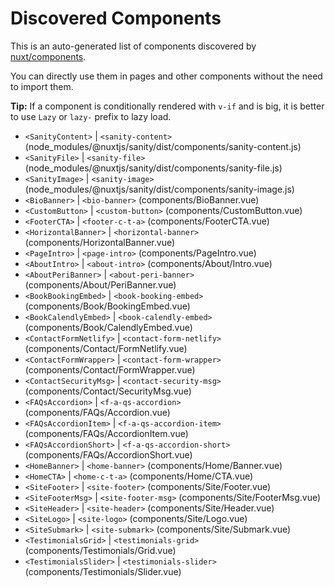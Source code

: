 # Discovered Components

This is an auto-generated list of components discovered by [nuxt/components](https://github.com/nuxt/components).

You can directly use them in pages and other components without the need to import them.

**Tip:** If a component is conditionally rendered with `v-if` and is big, it is better to use `Lazy` or `lazy-` prefix to lazy load.

- `<SanityContent>` | `<sanity-content>` (node_modules/@nuxtjs/sanity/dist/components/sanity-content.js)
- `<SanityFile>` | `<sanity-file>` (node_modules/@nuxtjs/sanity/dist/components/sanity-file.js)
- `<SanityImage>` | `<sanity-image>` (node_modules/@nuxtjs/sanity/dist/components/sanity-image.js)
- `<BioBanner>` | `<bio-banner>` (components/BioBanner.vue)
- `<CustomButton>` | `<custom-button>` (components/CustomButton.vue)
- `<FooterCTA>` | `<footer-c-t-a>` (components/FooterCTA.vue)
- `<HorizontalBanner>` | `<horizontal-banner>` (components/HorizontalBanner.vue)
- `<PageIntro>` | `<page-intro>` (components/PageIntro.vue)
- `<AboutIntro>` | `<about-intro>` (components/About/Intro.vue)
- `<AboutPeriBanner>` | `<about-peri-banner>` (components/About/PeriBanner.vue)
- `<BookBookingEmbed>` | `<book-booking-embed>` (components/Book/BookingEmbed.vue)
- `<BookCalendlyEmbed>` | `<book-calendly-embed>` (components/Book/CalendlyEmbed.vue)
- `<ContactFormNetlify>` | `<contact-form-netlify>` (components/Contact/FormNetlify.vue)
- `<ContactFormWrapper>` | `<contact-form-wrapper>` (components/Contact/FormWrapper.vue)
- `<ContactSecurityMsg>` | `<contact-security-msg>` (components/Contact/SecurityMsg.vue)
- `<FAQsAccordion>` | `<f-a-qs-accordion>` (components/FAQs/Accordion.vue)
- `<FAQsAccordionItem>` | `<f-a-qs-accordion-item>` (components/FAQs/AccordionItem.vue)
- `<FAQsAccordionShort>` | `<f-a-qs-accordion-short>` (components/FAQs/AccordionShort.vue)
- `<HomeBanner>` | `<home-banner>` (components/Home/Banner.vue)
- `<HomeCTA>` | `<home-c-t-a>` (components/Home/CTA.vue)
- `<SiteFooter>` | `<site-footer>` (components/Site/Footer.vue)
- `<SiteFooterMsg>` | `<site-footer-msg>` (components/Site/FooterMsg.vue)
- `<SiteHeader>` | `<site-header>` (components/Site/Header.vue)
- `<SiteLogo>` | `<site-logo>` (components/Site/Logo.vue)
- `<SiteSubmark>` | `<site-submark>` (components/Site/Submark.vue)
- `<TestimonialsGrid>` | `<testimonials-grid>` (components/Testimonials/Grid.vue)
- `<TestimonialsSlider>` | `<testimonials-slider>` (components/Testimonials/Slider.vue)
